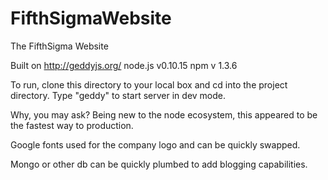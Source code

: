 FifthSigmaWebsite
=================

The FifthSigma Website

Built on http://geddyjs.org/
node.js v0.10.15
npm v 1.3.6

To run, clone this directory to your local box and cd into the project
directory. 
Type "geddy" to start server in dev mode.

Why, you may ask? Being new to the node ecosystem, this appeared to be the
fastest way to production.

Google fonts used for the company logo and can be quickly swapped.

Mongo or other db can be quickly plumbed to add blogging capabilities.
